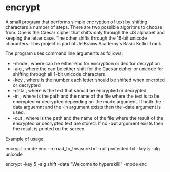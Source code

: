 # encrypt
A small program that performs simple encryption of text by shifting characters a number of steps. There are two possible algoritms to choose from. One is the Caesar cipher
that shifts only through the US alphabet and keeping the letter case. The other shifts through the 16-bit unicode characters. 
This project is part of JetBrains Academy's Basic Kotlin Track.

The program uses command line arguments as follows:
* -mode <mode>, where <mode> can be either enc for encryption or dec for decryption
* -alg <algorithm>, where the <algorithm> can be either shift for the Caesar cipher or unicode for shifting through all 1-bit unicode characters
* -key <key>, where <key> is the number each letter should be shifted when encrpted or decrypted
* -data <text>, where <text> is the text that should be encrypted or decrypted
* -in <filename>, where <filename> is the path and the name of the file where the text is to be encrypted or decrypted depending on the mode argument. If both the -data arguemnt and the -in argument exists then the -data argument is used.
* -out <filename>, where <filename> is the path and the name of the file where the result of the encrypted or decrypted text are stored. If no -out argument exists then the result is printed on the screen.


Example of usage:

encrypt -mode enc -in road_to_treasure.txt -out protected.txt -key 5 -alg unicode

encrypt -key 5 -alg shift -data "Welcome to hyperskill!" -mode enc
